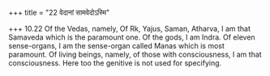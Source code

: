+++
title = "22 वेदानां सामवेदोऽस्मि"

+++
10.22 Of the Vedas, namely, Of Rk, Yajus, Saman, Atharva, I am that
Samaveda which is the paramount one. Of the gods, I am Indra. Of eleven
sense-organs, I am the sense-organ called Manas which is most paramount.
Of living beings, namely, of those with consciousness, I am that
consciousness. Here too the genitive is not used for specifying.
